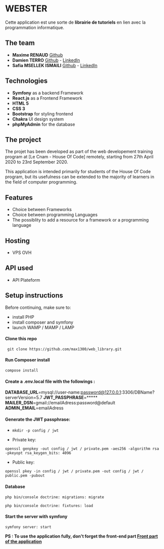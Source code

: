 # WEBSTER 

Cette application est une sorte de **librairie de tutoriels** en lien avec la programmation informatique. 

## The team 

- **Maxime RENAUD**  [Github](https://github.com/max1300)
- **Damien TERRO** [Github](https://github.com/Damdam9388) - [LinkedIn](https://www.linkedin.com/in/damien-terro-945a08bb/)
- **Safia MSELLEK ISMAILI** [Github](https://github.com/Safiamoon) - [LinkedIn](https://www.linkedin.com/in/safia-msellek-ismaili-21a743176/)

## Technologies

- **Symfony** as a backend Framework
- **React.js** as a Frontend Framework
- **HTML 5**
- **CSS 3**
- **Bootstrap** for styling frontend
- **Chakra** UI design system
- **phpMyAdmin** for the database

## The project

The projet has been developed as part of the web developement training program at [Le Cnam - House Of Code] remotely, starting from 27th April 2020 to 23rd September 2020. 

This application is intended primarily for students of the House Of Code program, but its usefulness can be extended to the majority of learners in the field of computer programming.

## Features

* Choice between Frameworks
* Choice between programming Languages
* The possiblity to add a resource for a framework or a programming language

## Hosting

*  VPS OVH

## API used

- API Plateform

## Setup instructions

Before continuing, make sure to:

* install PHP
* install composer and symfony
* launch WAMP / MAMP / LAMP

#### Clone this repo 
``` git clone https://github.com/max1300/web_library.git```

#### Run Composer install
```compose install```

#### Create a .env.local file with the followings :

**DATABASE_URL**=mysql://user-name:password@127.0.0.1:3306/DBName?serverVersion=5.7
**JWT_PASSPHRASE**=*****
**MAILER_DSN**=gmail://emailAdress:password@default
**ADMIN_EMAIL**=emailAdress

#### Generate the JWT passphrase:

- ```mkdir -p config / jwt```

- Private key: 

```openssl genpkey -out config / jwt / private.pem -aes256 -algorithm rsa -pkeyopt rsa_keygen_bits: 4096```

- Public key:

```openssl pkey -in config / jwt / private.pem -out config / jwt / public.pem -pubout```


#### Database

```php bin/console doctrine: migrations: migrate```

```php bin/console doctrine: fixtures: load```

#### Start the server with symfony

```symfony server: start```

**PS : To use the application fully, don't forget the front-end part  [Front part of the application](https://github.com/Damdam9388/web_library_front)**
